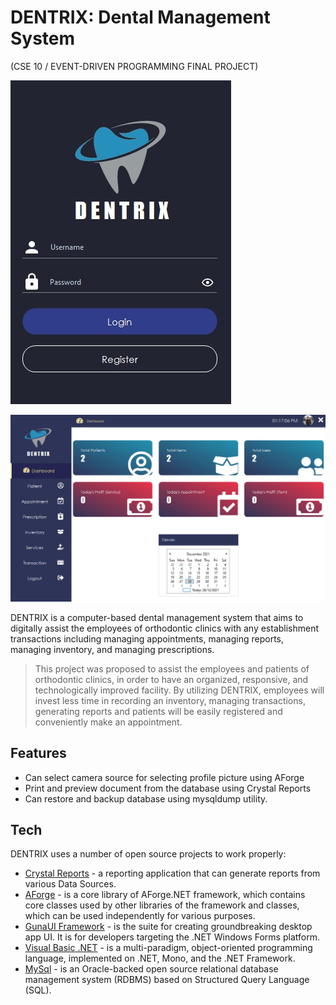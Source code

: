 # DENTRIX: Dental Management System 
(CSE 10 / EVENT-DRIVEN PROGRAMMING FINAL PROJECT)

![Login Module](https://github.com/vinxentience/dentrix/blob/master/prjDentrix/assets/dentrix2.jpg?raw=true)

![Dashboard Module](https://github.com/vinxentience/dentrix/blob/master/prjDentrix/assets/image_2021-12-28_132145.png?raw=true)


DENTRIX is a computer-based dental management system that aims to digitally assist the employees of orthodontic clinics with any establishment transactions including
managing appointments, managing reports, managing inventory, and managing prescriptions.

>This project was proposed to assist the employees and patients of orthodontic clinics, in order to have an organized, responsive, and
technologically improved facility. By utilizing DENTRIX, employees will invest
less time in recording an inventory, managing transactions, generating reports
and patients will be easily registered and conveniently make an appointment.


## Features

- Can select camera source for selecting profile picture using AForge
- Print and preview document from the database using Crystal Reports
- Can restore and backup database using mysqldump utility.

## Tech

DENTRIX uses a number of open source projects to work properly:

- [Crystal Reports](https://www.crystalreports.com) -  a reporting application that can generate reports from various Data Sources.
- [AForge](http://www.aforgenet.com/framework/) -  is a core library of AForge.NET framework, which contains core classes used by other libraries of the framework and classes, which can be used independently for various purposes.
- [GunaUI Framework](https://gunaui.com) - is the suite for creating groundbreaking desktop app UI. It is for developers targeting the .NET Windows Forms platform.
- [Visual Basic .NET](https://visualstudio.microsoft.com/vs/features/net-development/) - is a multi-paradigm, object-oriented programming language, implemented on .NET, Mono, and the .NET Framework.
- [MySql](https://www.mysql.com) - is an Oracle-backed open source relational database management system (RDBMS) based on Structured Query Language (SQL).

